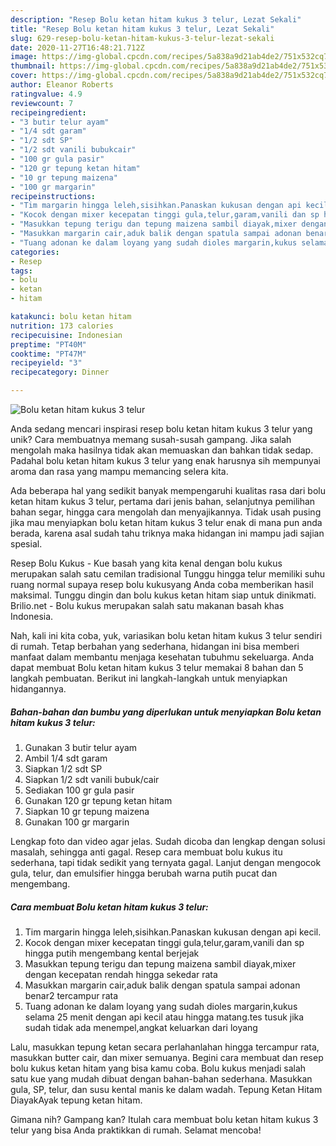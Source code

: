 ```yaml
---
description: "Resep Bolu ketan hitam kukus 3 telur, Lezat Sekali"
title: "Resep Bolu ketan hitam kukus 3 telur, Lezat Sekali"
slug: 629-resep-bolu-ketan-hitam-kukus-3-telur-lezat-sekali
date: 2020-11-27T16:48:21.712Z
image: https://img-global.cpcdn.com/recipes/5a838a9d21ab4de2/751x532cq70/bolu-ketan-hitam-kukus-3-telur-foto-resep-utama.jpg
thumbnail: https://img-global.cpcdn.com/recipes/5a838a9d21ab4de2/751x532cq70/bolu-ketan-hitam-kukus-3-telur-foto-resep-utama.jpg
cover: https://img-global.cpcdn.com/recipes/5a838a9d21ab4de2/751x532cq70/bolu-ketan-hitam-kukus-3-telur-foto-resep-utama.jpg
author: Eleanor Roberts
ratingvalue: 4.9
reviewcount: 7
recipeingredient:
- "3 butir telur ayam"
- "1/4 sdt garam"
- "1/2 sdt SP"
- "1/2 sdt vanili bubukcair"
- "100 gr gula pasir"
- "120 gr tepung ketan hitam"
- "10 gr tepung maizena"
- "100 gr margarin"
recipeinstructions:
- "Tim margarin hingga leleh,sisihkan.Panaskan kukusan dengan api kecil."
- "Kocok dengan mixer kecepatan tinggi gula,telur,garam,vanili dan sp hingga putih mengembang kental berjejak"
- "Masukkan tepung terigu dan tepung maizena sambil diayak,mixer dengan kecepatan rendah hingga sekedar rata"
- "Masukkan margarin cair,aduk balik dengan spatula sampai adonan benar2 tercampur rata"
- "Tuang adonan ke dalam loyang yang sudah dioles margarin,kukus selama 25 menit dengan api kecil atau hingga matang.tes tusuk jika sudah tidak ada menempel,angkat keluarkan dari loyang"
categories:
- Resep
tags:
- bolu
- ketan
- hitam

katakunci: bolu ketan hitam 
nutrition: 173 calories
recipecuisine: Indonesian
preptime: "PT40M"
cooktime: "PT47M"
recipeyield: "3"
recipecategory: Dinner

---
```



![Bolu ketan hitam kukus 3 telur](https://img-global.cpcdn.com/recipes/5a838a9d21ab4de2/751x532cq70/bolu-ketan-hitam-kukus-3-telur-foto-resep-utama.jpg)

Anda sedang mencari inspirasi resep bolu ketan hitam kukus 3 telur yang unik? Cara membuatnya memang susah-susah gampang. Jika salah mengolah maka hasilnya tidak akan memuaskan dan bahkan tidak sedap. Padahal bolu ketan hitam kukus 3 telur yang enak harusnya sih mempunyai aroma dan rasa yang mampu memancing selera kita.

Ada beberapa hal yang sedikit banyak mempengaruhi kualitas rasa dari bolu ketan hitam kukus 3 telur, pertama dari jenis bahan, selanjutnya pemilihan bahan segar, hingga cara mengolah dan menyajikannya. Tidak usah pusing jika mau menyiapkan bolu ketan hitam kukus 3 telur enak di mana pun anda berada, karena asal sudah tahu triknya maka hidangan ini mampu jadi sajian spesial.

Resep Bolu Kukus - Kue basah yang kita kenal dengan bolu kukus merupakan salah satu cemilan tradisional Tunggu hingga telur memiliki suhu ruang normal supaya resep bolu kukusyang Anda coba memberikan hasil maksimal. Tunggu dingin dan bolu kukus ketan hitam siap untuk dinikmati. Brilio.net - Bolu kukus merupakan salah satu makanan basah khas Indonesia.


Nah, kali ini kita coba, yuk, variasikan bolu ketan hitam kukus 3 telur sendiri di rumah. Tetap berbahan yang sederhana, hidangan ini bisa memberi manfaat dalam membantu menjaga kesehatan tubuhmu sekeluarga. Anda dapat membuat Bolu ketan hitam kukus 3 telur memakai 8 bahan dan 5 langkah pembuatan. Berikut ini langkah-langkah untuk menyiapkan hidangannya.

<!--inarticleads1-->

##### Bahan-bahan dan bumbu yang diperlukan untuk menyiapkan Bolu ketan hitam kukus 3 telur:

1. Gunakan 3 butir telur ayam
1. Ambil 1/4 sdt garam
1. Siapkan 1/2 sdt SP
1. Siapkan 1/2 sdt vanili bubuk/cair
1. Sediakan 100 gr gula pasir
1. Gunakan 120 gr tepung ketan hitam
1. Siapkan 10 gr tepung maizena
1. Gunakan 100 gr margarin


Lengkap foto dan video agar jelas. Sudah dicoba dan lengkap dengan solusi masalah, sehingga anti gagal. Resep cara membuat bolu kukus itu sederhana, tapi tidak sedikit yang ternyata gagal. Lanjut dengan mengocok gula, telur, dan emulsifier hingga berubah warna putih pucat dan mengembang. 

<!--inarticleads2-->

##### Cara membuat Bolu ketan hitam kukus 3 telur:

1. Tim margarin hingga leleh,sisihkan.Panaskan kukusan dengan api kecil.
1. Kocok dengan mixer kecepatan tinggi gula,telur,garam,vanili dan sp hingga putih mengembang kental berjejak
1. Masukkan tepung terigu dan tepung maizena sambil diayak,mixer dengan kecepatan rendah hingga sekedar rata
1. Masukkan margarin cair,aduk balik dengan spatula sampai adonan benar2 tercampur rata
1. Tuang adonan ke dalam loyang yang sudah dioles margarin,kukus selama 25 menit dengan api kecil atau hingga matang.tes tusuk jika sudah tidak ada menempel,angkat keluarkan dari loyang


Lalu, masukkan tepung ketan secara perlahanlahan hingga tercampur rata, masukkan butter cair, dan mixer semuanya. Begini cara membuat dan resep bolu kukus ketan hitam yang bisa kamu coba. Bolu kukus menjadi salah satu kue yang mudah dibuat dengan bahan-bahan sederhana. Masukkan gula, SP, telur, dan susu kental manis ke dalam wadah. Tepung Ketan Hitam DiayakAyak tepung ketan hitam. 

Gimana nih? Gampang kan? Itulah cara membuat bolu ketan hitam kukus 3 telur yang bisa Anda praktikkan di rumah. Selamat mencoba!
